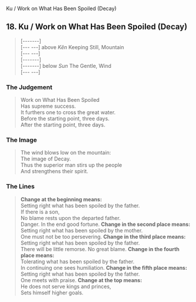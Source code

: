 Ku / Work on What Has Been Spoiled (Decay)
## 18. Ku / Work on What Has Been Spoiled (Decay)
> [-------]   
> [--- ---] above _Kên_ Keeping Still, Mountain  
> [--- ---]   
> [-------]   
> [-------] below _Sun_ The Gentle, Wind  
> [--- ---]
### The Judgement
> Work on What Has Been Spoiled  
 Has supreme success.  
 It furthers one to cross the great water.  
 Before the starting point, three days.  
 After the starting point, three days.
### The Image
> The wind blows low on the mountain:  
 The image of Decay.  
 Thus the superior man stirs up the people  
 And strengthens their spirit.
### The Lines

 > **Change at the beginning means:**  
 Setting right what has been spoiled by the father.  
 If there is a son,  
 No blame rests upon the departed father.  
 Danger. In the end good fortune.
 > **Change in the second place means:**  
 Setting right what has been spoiled by the mother.  
 One must not be too persevering.
 > **Change in the third place means:**  
 Setting right what has been spoiled by the father.  
 There will be little remorse. No great blame.
 > **Change in the fourth place means:**  
 Tolerating what has been spoiled by the father.  
 In continuing one sees humiliation.
 > **Change in the fifth place means:**  
 Setting right what has been spoiled by the father.  
 One meets with praise.
 > **Change at the top means:**  
 He does not serve kings and princes,  
 Sets himself higher goals.



